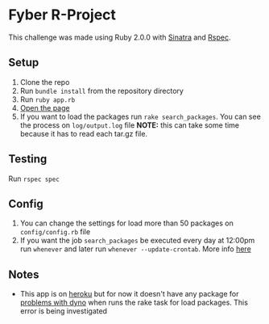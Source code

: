 Fyber R-Project
===============

  This challenge was made using Ruby 2.0.0 with [Sinatra](http://www.sinatrarb.com/) and
[Rspec](http://rspec.info/). 

Setup
-----
  1. Clone the repo
  2. Run `bundle install` from the repository directory
  3. Run `ruby app.rb`
  4. [Open the page]("http://localhost:4567/packages")
  5. If you want to load the packages run `rake search_packages`. You
     can see the process on `log/output.log` file
     **NOTE:** this can take some time because it has to read each
tar.gz file.

Testing
-------
  Run `rspec spec`

Config
-------
  1. You can change the settings for load more than 50 packages on `config/config.rb`
file
  2. If you want the job `search_packages` be executed every day at
     12:00pm run `whenever` and later run `whenever --update-crontab`.
More info [here](https://github.com/javan/whenever)

Notes
------
  * This app is on [heroku](http://r-packages.herokuapp.com/packages) but
for now it doesn't have any package for [problems with
dyno](https://devcenter.heroku.com/articles/error-codes#r14-memory-quota-exceeded) when runs the rake task for load packages. This error is being investigated
 




